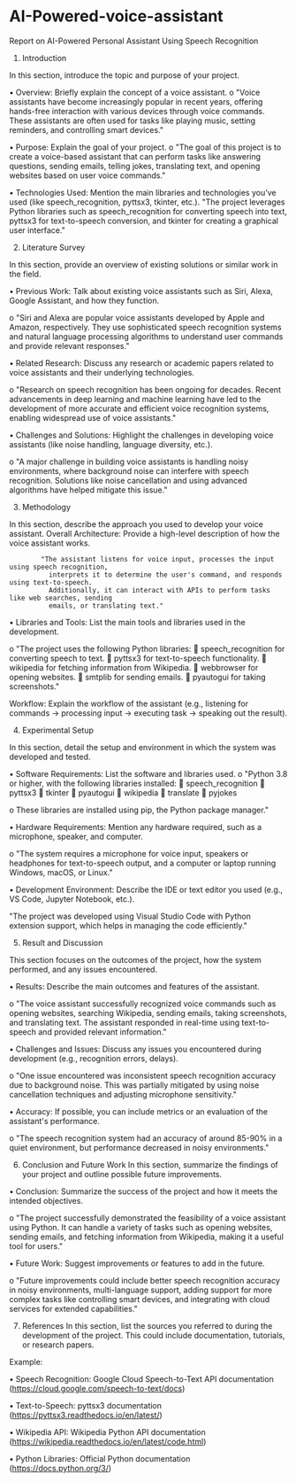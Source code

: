 # AI-Powered-voice-assistant
Report on AI-Powered Personal Assistant
Using Speech Recognition


1.	Introduction


In this section, introduce the topic and purpose of your project.


•	Overview: Briefly explain the concept of a voice assistant.
o	"Voice assistants have become increasingly popular in recent years, offering hands-free interaction with various devices through voice commands. These assistants are often used for tasks like playing music, setting reminders, and controlling smart devices."



•	Purpose: Explain the goal of your project.
o	"The goal of this project is to create a voice-based assistant that can perform tasks like answering questions, sending emails, telling jokes, translating text, and opening websites based on user voice commands."



•	Technologies Used: Mention the main libraries and technologies you’ve used (like speech_recognition, pyttsx3, tkinter, etc.).
"The project leverages Python libraries such as speech_recognition for converting speech into text, pyttsx3 for text-to-speech conversion, and tkinter for creating a graphical user interface."











2. Literature Survey



In this section, provide an overview of existing solutions or similar work in the field.


•	Previous Work: Talk about existing voice assistants such as Siri, Alexa, Google Assistant, and how they function.

o	"Siri and Alexa are popular voice assistants developed by Apple and Amazon, respectively. They use sophisticated speech recognition systems and natural language processing algorithms to understand user commands and provide relevant responses."



•	Related Research: Discuss any research or academic papers related to voice assistants and their underlying technologies.

o	"Research on speech recognition has been ongoing for decades. Recent advancements in deep learning and machine learning have led to the development of more accurate and efficient voice recognition systems, enabling widespread use of voice assistants."



•	Challenges and Solutions: Highlight the challenges in developing voice assistants (like noise handling, language diversity, etc.).

o	"A major challenge in building voice assistants is handling noisy environments, where background noise can interfere with speech recognition. Solutions like noise cancellation and using advanced algorithms have helped mitigate this issue."








3. Methodology

 In this section, describe the approach you used to develop your voice assistant.
Overall Architecture: Provide a high-level description of how the voice assistant works.

            "The assistant listens for voice input, processes the input using speech recognition,   
              interprets it to determine the user's command, and responds using text-to-speech. 
              Additionally, it can interact with APIs to perform tasks like web searches, sending  
              emails, or translating text."


•	Libraries and Tools: List the main tools and libraries used in the development.

o	"The project uses the following Python libraries:
	speech_recognition for converting speech to text.
	pyttsx3 for text-to-speech functionality.
	wikipedia for fetching information from Wikipedia.
	webbrowser for opening websites.
	smtplib for sending emails.
	pyautogui for taking screenshots."


Workflow: Explain the workflow of the assistant (e.g., listening for commands → processing input → executing task → speaking out the result).










4. Experimental Setup


In this section, detail the setup and environment in which the system was developed and tested.


•	Software Requirements: List the software and libraries used.
o	"Python 3.8 or higher, with the following libraries installed:
	speech_recognition
	pyttsx3
	tkinter
	pyautogui
	wikipedia
	translate
	pyjokes

o	These libraries are installed using pip, the Python package manager."


•	Hardware Requirements: Mention any hardware required, such as a microphone, speaker, and computer.

o	"The system requires a microphone for voice input, speakers or headphones for text-to-speech output, and a computer or laptop running Windows, macOS, or Linux."


•	Development Environment: Describe the IDE or text editor you used (e.g., VS Code, Jupyter Notebook, etc.).

"The project was developed using Visual Studio Code with Python extension support, which helps in managing the code efficiently."







5. Result and Discussion

This section focuses on the outcomes of the project, how the system performed, and any issues encountered.


•	Results: Describe the main outcomes and features of the assistant.

o	"The voice assistant successfully recognized voice commands such as opening websites, searching Wikipedia, sending emails, taking screenshots, and translating text. The assistant responded in real-time using text-to-speech and provided relevant information."


•	Challenges and Issues: Discuss any issues you encountered during development (e.g., recognition errors, delays).

o	"One issue encountered was inconsistent speech recognition accuracy due to background noise. This was partially mitigated by using noise cancellation techniques and adjusting microphone sensitivity."


•	Accuracy: If possible, you can include metrics or an evaluation of the assistant's performance.

o	"The speech recognition system had an accuracy of around 85-90% in a quiet environment, but performance decreased in noisy environments."







6. Conclusion and Future Work
In this section, summarize the findings of your project and outline possible future improvements.

•	Conclusion: Summarize the success of the project and how it meets the intended objectives.

o	"The project successfully demonstrated the feasibility of a voice assistant using Python. It can handle a variety of tasks such as opening websites, sending emails, and fetching information from Wikipedia, making it a useful tool for users."

•	Future Work: Suggest improvements or features to add in the future.

o	"Future improvements could include better speech recognition accuracy in noisy environments, multi-language support, adding support for more complex tasks like controlling smart devices, and integrating with cloud services for extended capabilities."











7. References
In this section, list the sources you referred to during the development of the project. This could include documentation, tutorials, or research papers.

Example:

•	Speech Recognition: Google Cloud Speech-to-Text API documentation (https://cloud.google.com/speech-to-text/docs)

•	Text-to-Speech: pyttsx3 documentation (https://pyttsx3.readthedocs.io/en/latest/)

•	Wikipedia API: Wikipedia Python API documentation (https://wikipedia.readthedocs.io/en/latest/code.html)

•	Python Libraries: Official Python documentation (https://docs.python.org/3/)
